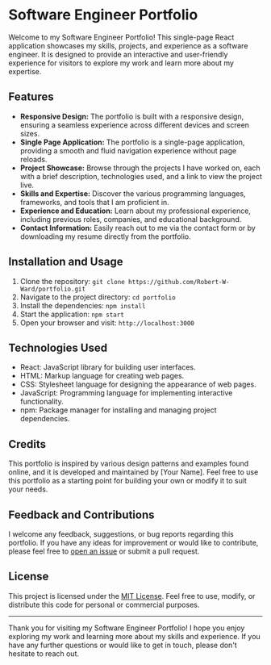 # Software Engineer Portfolio

Welcome to my Software Engineer Portfolio! This single-page React application showcases my skills, projects, and experience as a software engineer. It is designed to provide an interactive and user-friendly experience for visitors to explore my work and learn more about my expertise.

## Features

- **Responsive Design:** The portfolio is built with a responsive design, ensuring a seamless experience across different devices and screen sizes.
- **Single Page Application:** The portfolio is a single-page application, providing a smooth and fluid navigation experience without page reloads.
- **Project Showcase:** Browse through the projects I have worked on, each with a brief description, technologies used, and a link to view the project live.
- **Skills and Expertise:** Discover the various programming languages, frameworks, and tools that I am proficient in. 
- **Experience and Education:** Learn about my professional experience, including previous roles, companies, and educational background.
- **Contact Information:** Easily reach out to me via the contact form or by downloading my resume directly from the portfolio.

## Installation and Usage

1. Clone the repository: `git clone https://github.com/Robert-W-Ward/portfolio.git`
2. Navigate to the project directory: `cd portfolio`
3. Install the dependencies: `npm install`
4. Start the application: `npm start`
5. Open your browser and visit: `http://localhost:3000`

## Technologies Used

- React: JavaScript library for building user interfaces.
- HTML: Markup language for creating web pages.
- CSS: Stylesheet language for designing the appearance of web pages.
- JavaScript: Programming language for implementing interactive functionality.
- npm: Package manager for installing and managing project dependencies.

## Credits

This portfolio is inspired by various design patterns and examples found online, and it is developed and maintained by [Your Name]. Feel free to use this portfolio as a starting point for building your own or modify it to suit your needs.

## Feedback and Contributions

I welcome any feedback, suggestions, or bug reports regarding this portfolio. If you have any ideas for improvement or would like to contribute, please feel free to [open an issue](https://github.com/your-username/software-engineer-portfolio/issues) or submit a pull request.

## License

This project is licensed under the [MIT License](LICENSE). Feel free to use, modify, or distribute this code for personal or commercial purposes.

---

Thank you for visiting my Software Engineer Portfolio! I hope you enjoy exploring my work and learning more about my skills and experience. If you have any further questions or would like to get in touch, please don't hesitate to reach out.
